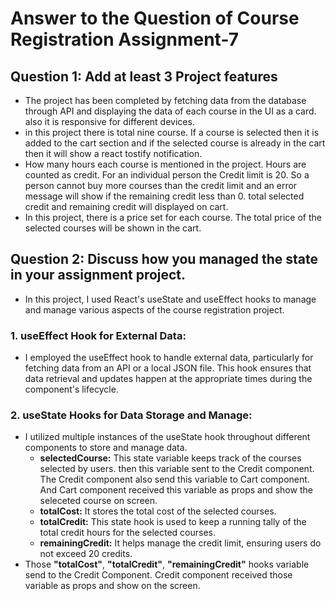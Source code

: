# Answer to the Question of Course Registration Assignment-7

## Question 1: Add at least 3 Project features

-  The project has been completed by fetching data from the database through API and displaying the data of each course in the UI as a card. also it is responsive for different devices.
-  in this project there is total nine course. If a course is selected then it is added to the cart section and if the selected course is already in the cart then it will show a react tostify notification.
-  How many hours each course is mentioned in the project. Hours are counted as credit. For an individual person the Credit limit is 20. So a person cannot buy more courses than the credit limit and an error message will show if the remaining credit less than 0. total selected credit and remaining credit will displayed on cart. 
- In this project, there is a price set for each course. The total price of the selected courses will be shown in the cart.

## Question 2: Discuss how you managed the state in your assignment project.

-  In this project, I used React's useState and useEffect hooks to manage and manage various aspects of the course registration project.

### 1. useEffect Hook for External Data:

-  I employed the useEffect hook to handle external data, particularly for fetching data from an API or a local JSON file. This hook ensures that data retrieval and updates happen at the appropriate times during the component's lifecycle.

### 2. useState Hooks for Data Storage and Manage:

-  I utilized multiple instances of the useState hook throughout different components to store and manage data.
   -  **selectedCourse:** This state variable keeps track of the courses selected by users. then this variable sent to the Credit component. The Credit component also send this variable to Cart component. And Cart component received this variable as props and show the seleceted course on screen.
   -  **totalCost:** It stores the total cost of the selected courses.
   -  **totalCredit:** This state hook is used to keep a running tally of the total credit hours for the selected courses.
   -  **remainingCredit:** It helps manage the credit limit, ensuring users do not exceed 20 credits.
-  Those **"totalCost"**, **"totalCredit"**, **"remainingCredit"** hooks variable send to the Credit Component. Credit component received those variable as props and show on the screen.
